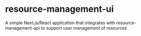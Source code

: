 # resource-management-ui
A simple Next.js/React application that integrates with resource-management-api to support user management of resources
